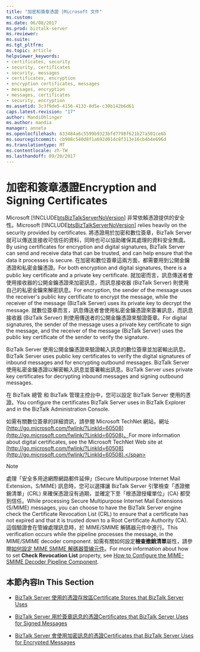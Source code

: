 ```yaml
---
title: "加密和簽章憑證 |Microsoft 文件"
ms.custom: 
ms.date: 06/08/2017
ms.prod: biztalk-server
ms.reviewer: 
ms.suite: 
ms.tgt_pltfrm: 
ms.topic: article
helpviewer_keywords:
- certificates, security
- security, certificates
- security, messages
- certificates, encryption
- encryption certificates, messages
- messages, encryption
- messages, certificates
- security, encryption
ms.assetid: 3c3f9de5-4156-4133-8d5e-c30b142b6d61
caps.latest.revision: "17"
author: MandiOhlinger
ms.author: mandia
manager: anneta
ms.openlocfilehash: 633484a6c5599b9323bfd7798f621b27a501ce6b
ms.sourcegitcommit: cb908c540d8f1a692d01dc8f313e16cb4b4e696d
ms.translationtype: MT
ms.contentlocale: zh-TW
ms.lasthandoff: 09/20/2017
---
```

# <a name="encryption-and-signing-certificates"></a><span data-ttu-id="6eb08-102">加密和簽章憑證</span><span class="sxs-lookup"><span data-stu-id="6eb08-102">Encryption and Signing Certificates</span></span>
<span data-ttu-id="6eb08-103">Microsoft [!INCLUDE[btsBizTalkServerNoVersion](../includes/btsbiztalkservernoversion-md.md)] 非常依賴憑證提供的安全性。</span><span class="sxs-lookup"><span data-stu-id="6eb08-103">Microsoft [!INCLUDE[btsBizTalkServerNoVersion](../includes/btsbiztalkservernoversion-md.md)] relies heavily on the security provided by certificates.</span></span> <span data-ttu-id="6eb08-104">將憑證用於加密和數位簽章，BizTalk Server 就可以傳送並接收可信任的資料，同時也可以協助確保其處理的資料安全無虞。</span><span class="sxs-lookup"><span data-stu-id="6eb08-104">By using certificates for encryption and digital signatures, BizTalk Server can send and receive data that can be trusted, and can help ensure that the data it processes is secure.</span></span> <span data-ttu-id="6eb08-105">在加密和數位簽章這兩方面，都需要用到公開金鑰憑證和私密金鑰憑證。</span><span class="sxs-lookup"><span data-stu-id="6eb08-105">For both encryption and digital signatures, there is a public key certificate and a private key certificate.</span></span> <span data-ttu-id="6eb08-106">就加密而言，訊息傳送者會使用接收器的公開金鑰憑證來加密訊息，而訊息接收器 (BizTalk Server) 則使用自己的私密金鑰來解密訊息。</span><span class="sxs-lookup"><span data-stu-id="6eb08-106">For encryption, the sender of the message uses the receiver's public key certificate to encrypt the message, while the receiver of the message (BizTalk Server) uses its private key to decrypt the message.</span></span> <span data-ttu-id="6eb08-107">就數位簽章而言，訊息傳送者會使用私密金鑰憑證來簽署訊息，而訊息接收器 (BizTalk Server) 則使用傳送者的公開金鑰憑證來驗證簽章。</span><span class="sxs-lookup"><span data-stu-id="6eb08-107">For digital signatures, the sender of the message uses a private key certificate to sign the message, and the receiver of the message (BizTalk Server) uses the public key certificate of the sender to verify the signature.</span></span>  
  
 <span data-ttu-id="6eb08-108">BizTalk Server 使用公開金鑰憑證來驗證輸入訊息的數位簽章並加密輸出訊息。</span><span class="sxs-lookup"><span data-stu-id="6eb08-108">BizTalk Server uses public key certificates to verify the digital signatures of inbound messages and for encrypting outbound messages.</span></span> <span data-ttu-id="6eb08-109">BizTalk Server 使用私密金鑰憑證以解密輸入訊息並簽署輸出訊息。</span><span class="sxs-lookup"><span data-stu-id="6eb08-109">BizTalk Server uses private key certificates for decrypting inbound messages and signing outbound messages.</span></span>  
  
 <span data-ttu-id="6eb08-110">在 BizTalk 總管 和 BizTalk 管理主控台中，您可以設定 BizTalk Server 使用的憑證。</span><span class="sxs-lookup"><span data-stu-id="6eb08-110">You configure the certificates BizTalk Server uses in BizTalk Explorer and in the BizTalk Administration Console.</span></span>  
  
 <span data-ttu-id="6eb08-111">如需有關數位簽章的詳細資訊，請參閱 Microsoft TechNet 網站，網址[http://go.microsoft.com/fwlink/?LinkId=60508](http://go.microsoft.com/fwlink/?LinkId=60508)。</span><span class="sxs-lookup"><span data-stu-id="6eb08-111">For more information about digital certificates, see the Microsoft TechNet Web site at [http://go.microsoft.com/fwlink/?LinkId=60508](http://go.microsoft.com/fwlink/?LinkId=60508).</span></span>  
  
> [!NOTE]
>  <span data-ttu-id="6eb08-112">處理「安全多用途網際網路郵件延伸」(Secure Multipurpose Internet Mail Extension，S/MIME) 訊息時，您可以選擇讓 BizTalk Server 引擎檢查「憑證撤銷清單」(CRL) 來確保憑證沒有過期，並確定下至「根憑證授權單位」(CA) 都受到信任。</span><span class="sxs-lookup"><span data-stu-id="6eb08-112">While processing Secure Multipurpose Internet Mail Extensions (S/MIME) messages, you can choose to have the BizTalk Server engine check the Certificate Revocation List (CRL) to ensure that a certificate has not expired and that it is trusted down to a Root Certificate Authority (CA).</span></span> <span data-ttu-id="6eb08-113">這個驗證會在管線處理訊息時，於 MIME/SMIME 解碼器元件中進行。</span><span class="sxs-lookup"><span data-stu-id="6eb08-113">This verification occurs while the pipeline processes the message, in the MIME/SMIME decoder component.</span></span> <span data-ttu-id="6eb08-114">如需有關如何設定**檢查撤銷清單**屬性，請參閱[如何設定 MIME SMIME 解碼器管線元件](../core/how-to-configure-the-mime-smime-decoder-pipeline-component.md)。</span><span class="sxs-lookup"><span data-stu-id="6eb08-114">For more information about how to set **Check Revocation List** property, see [How to Configure the MIME-SMIME Decoder Pipeline Component](../core/how-to-configure-the-mime-smime-decoder-pipeline-component.md).</span></span>  
  
## <a name="in-this-section"></a><span data-ttu-id="6eb08-115">本節內容</span><span class="sxs-lookup"><span data-stu-id="6eb08-115">In This Section</span></span>  
  
-   [<span data-ttu-id="6eb08-116">BizTalk Server 使用的憑證存放區</span><span class="sxs-lookup"><span data-stu-id="6eb08-116">Certificate Stores that BizTalk Server Uses</span></span>](../core/certificate-stores-that-biztalk-server-uses.md)  
  
-   [<span data-ttu-id="6eb08-117">BizTalk Server 用於簽章訊息的憑證</span><span class="sxs-lookup"><span data-stu-id="6eb08-117">Certificates that BizTalk Server Uses for Signed Messages</span></span>](../core/certificates-that-biztalk-server-uses-for-signed-messages.md)  
  
-   [<span data-ttu-id="6eb08-118">BizTalk Server 會使用加密訊息的憑證</span><span class="sxs-lookup"><span data-stu-id="6eb08-118">Certificates that BizTalk Server Uses for Encrypted Messages</span></span>](../core/certificates-that-biztalk-server-uses-for-encrypted-messages.md)